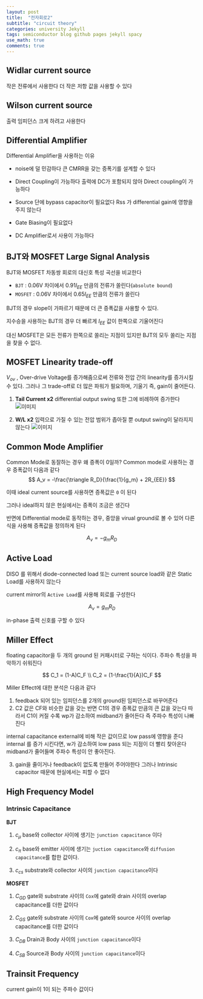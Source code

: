```yaml
---
layout: post
title:  "전자회로2"
subtitle: "circuit theory"
categories: university Jekyll
tags: semiconductor blog github pages jekyll spacy
use_math: true
comments: true
---
```


## Widlar current source
작은 전류에서 사용한다
더 작은 저항 값을 사용할 수 있다

## Wilson current source
출력 임피던스 크게 하려고 사용한다



## Differential Amplifier

Differential Amplifier을 사용하는 이유
- noise에 덜 민감하다
  큰 CMRR을 갖는 증폭기를 설계할 수 있다

- Direct Coupling이 가능하다
  출력에 DC가 포함되지 않아 Direct coupling이 가능하다

- Source 단에 bypass capacitor이 필요없다
  Rss 가 differential gain에 영향을 주지 않는다

- Gate Biasing이 필요없다  

- DC Amplifier로서 사용이 가능하다


## BJT와 MOSFET Large Signal Analysis
BJT와 MOSFET 차동쌍 회로의 대신호 특성 곡선을 비교한다

- `BJT` : 0.06V 차이에서 $0.91I_{EE}$ 만큼의 전류가 쏠린다(`absolute bound`)
- `MOSFET` : 0.06V 차이에서 $0.65I_{EE}$ 만큼의 전류가 쏠린다

BJT의 경우 slope이 가파르기 때문에 더 큰 증폭값을 사용할 수 있다.

지수승을 사용하는 BJT의 경우 더 빠르게 $I_{EE}$ 값이 한쪽으로 기울어진다

대신 MOSFET은 모든 전류가 한쪽으로 쏠리는 지점이 있지만 BJT의 모두 쏠리는 지점을 찾을 수 없다.


## MOSFET Linearity trade-off
$V_{ov}$ , Over-drive Voltage를 증가해줌으로써 전류와 전압 간의 linearity를 증가시킬 수 있다.
그러나 그 trade-off로 더 많은 파워가 필요하며, 기울기 즉, gain이 줄어든다.

1. __Tail Current x2__
differential output swing 또한 그에 비례하여 증가한다
![이미지](https://ekspertos.github.io/assets/img/university/2021-10-25-tail-current.PNG)

2. __W/L x2__
입력으로 가질 수 있는 전압 범위가 좁아질 뿐 output swing이 달라지지 않는다
![이미지](https://ekspertos.github.io/assets/img/university/2021-10-25-width-length.PNG)


## Common Mode Amplifier
Common Mode로 동잘하는 경우 왜 증폭이 0일까?
Common mode로 사용하는 경우 증폭값이 다음과 같다
$$
A_v = -\frac{\triangle R_D}{\frac{1}{g_m} + 2R_{EE}}
$$

이때 ideal current source를 사용하면 증폭값은 `0` 이 된다

그러나 ideal하지 않은 현실에서는 증폭이 조금은 생긴다

반면에 Differential mode로 동작하는 경우, 중앙을 virual ground로 볼 수 있어 다른 식을 사용해 증폭값을 정의하게 된다


$$
A_v = -g_mR_D
$$



## Active Load
DISO 를 위해서 diode-connected load 또는 current source load와 같은 Static Load를 사용하지 않는다

current mirror의 `Active Load`를 사용해 회로를 구성한다

$$
A_v = g_mR_D
$$

in-phase 출력 신호를 구할 수 있다


## Miller Effect
floating capacitor을 두 개의 ground 된 커패시터로 구하는 식이다. 주파수 특성을 파악하기 쉬워진다

$$
C_1 = (1-A)C_F \\
C_2 = (1-\frac{1}{A})C_F
$$

Miller Effect에 대한 분석은 다음과 같다
1.  feedback 되어 있는 임피던스를 2개의 ground된 임피던스로 바꾸어준다
2. C2 값은 CF와 비슷한 값을 갖는 반면 C1의 경우 증폭값 만큼의 큰 값을 갖는다
따라서 C1이 커질 수록 wp가 감소하여 midband가 줄어든다 즉 주파수 특성이 나빠진다

internal capacitance external에 비해 작은 값이므로 low pass에 영향을 준다
internal 를 증가 시킨다면, w가 감소하여 low pass 되는 지점이 더 빨리 찾아온다
midband가 줄어들며 주파수 특성이 안 좋아진다.

3. gain을 줄이거나 feedback이 없도록 만들어 주어야한다 그러나 Intrinsic capacitor 때문에 현실에서는 피할 수 없다



## High Frequency Model

### Intrinsic Capacitance
__BJT__
  1. $c_\mu$
    base와 collector 사이에 생기는 `junction capacitance` 이다

  2. $c_\pi$
    base와 emitter 사이에 생기는 `juction capacitance`와 `diffusion capacitance`를 합한 값이다.


  3. $c_{cs}$
    substrate와 collector 사이의 `junction capacitance`이다


__MOSFET__
  1. $C_{GD}$
    gate와 substrate 사이의 `Cox`에 gate와 drain 사이의 overlap capacitance를 더한 값이다
  2. $C_{GS}$
    gate와 substrate 사이의 `Cox`에 gate와 source 사이의 overlap capacitance를 더한 값이다

  3. $C_{DB}$
    Drain과 Body 사이의 `junction capacitance`이다

  4. $C_{SB}$
    Source과 Body 사이의 `junction capacitance`이다



## Trainsit Frequency
current gain이 1이 되는 주파수 값이다

